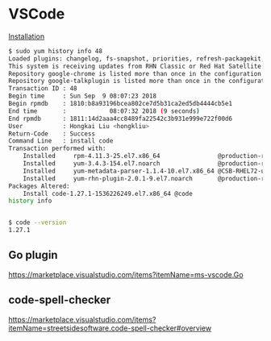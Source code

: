 # VSCode

[Installation](https://code.visualstudio.com/docs/setup/linux#_rhel-fedora-and-centos-based-distributions)

```sh
$ sudo yum history info 48
Loaded plugins: changelog, fs-snapshot, priorities, refresh-packagekit, rhnplugin, rpm-warm-cache, verify
This system is receiving updates from RHN Classic or Red Hat Satellite.
Repository google-chrome is listed more than once in the configuration
Repository google-talkplugin is listed more than once in the configuration
Transaction ID : 48
Begin time     : Sun Sep  9 08:07:23 2018
Begin rpmdb    : 1810:b8a93196bcea802ce7d5b31ca2ed5db4444cb5e1
End time       :            08:07:32 2018 (9 seconds)
End rpmdb      : 1811:14d2aaa4cc8489fa22542c3b931e999e722f00d6
User           : Hongkai Liu <hongkliu>
Return-Code    : Success
Command Line   : install code
Transaction performed with:
    Installed     rpm-4.11.3-25.el7.x86_64                @production-rhel-x86_64-workstation-7.4
    Installed     yum-3.4.3-154.el7.noarch                @production-rhel-x86_64-workstation-7.4
    Installed     yum-metadata-parser-1.1.4-10.el7.x86_64 @CSB-RHEL72-updates/7.2
    Installed     yum-rhn-plugin-2.0.1-9.el7.noarch       @production-rhel-x86_64-workstation-7.4
Packages Altered:
    Install code-1.27.1-1536226249.el7.x86_64 @code
history info


$ code --version
1.27.1

```

## Go plugin
https://marketplace.visualstudio.com/items?itemName=ms-vscode.Go

## code-spell-checker
https://marketplace.visualstudio.com/items?itemName=streetsidesoftware.code-spell-checker#overview